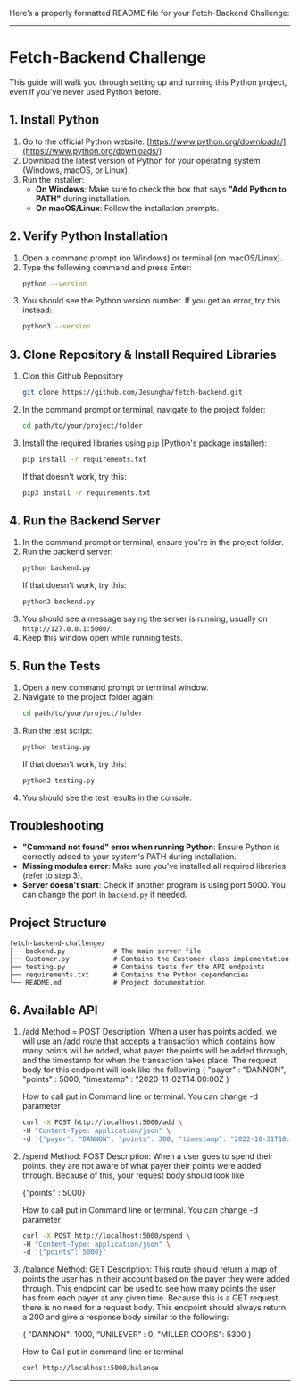 Here’s a properly formatted README file for your Fetch-Backend Challenge:

---

# Fetch-Backend Challenge

This guide will walk you through setting up and running this Python project, even if you've never used Python before.

## 1. Install Python

1. Go to the official Python website: [https://www.python.org/downloads/](https://www.python.org/downloads/)
2. Download the latest version of Python for your operating system (Windows, macOS, or Linux).
3. Run the installer:
    - **On Windows**: Make sure to check the box that says **"Add Python to PATH"** during installation.
    - **On macOS/Linux**: Follow the installation prompts.

## 2. Verify Python Installation

1. Open a command prompt (on Windows) or terminal (on macOS/Linux).
2. Type the following command and press Enter:
    ```bash
    python --version
    ```
3. You should see the Python version number. If you get an error, try this instead:
    ```bash
    python3 --version
    ```

## 3. Clone Repository & Install Required Libraries

1. Clon this Github Repository
    ```bash
    git clone https://github.com/Jesungha/fetch-backend.git
    ```

2. In the command prompt or terminal, navigate to the project folder:
    ```bash
    cd path/to/your/project/folder
    ```
3. Install the required libraries using `pip` (Python's package installer):
    ```bash
    pip install -r requirements.txt
    ```
    If that doesn't work, try this:
    ```bash
    pip3 install -r requirements.txt
    ```

## 4. Run the Backend Server

1. In the command prompt or terminal, ensure you're in the project folder.
2. Run the backend server:
    ```bash
    python backend.py
    ```
    If that doesn't work, try this:
    ```bash
    python3 backend.py
    ```
3. You should see a message saying the server is running, usually on `http://127.0.0.1:5000/`.
4. Keep this window open while running tests.

## 5. Run the Tests

1. Open a new command prompt or terminal window.
2. Navigate to the project folder again:
    ```bash
    cd path/to/your/project/folder
    ```
3. Run the test script:
    ```bash
    python testing.py
    ```
    If that doesn't work, try this:
    ```bash
    python3 testing.py
    ```
4. You should see the test results in the console.

## Troubleshooting

- **"Command not found" error when running Python**: Ensure Python is correctly added to your system's PATH during installation.
- **Missing modules error**: Make sure you've installed all required libraries (refer to step 3).
- **Server doesn't start**: Check if another program is using port 5000. You can change the port in `backend.py` if needed.

## Project Structure

```
fetch-backend-challenge/
├── backend.py            # The main server file
├── Customer.py           # Contains the Customer class implementation
├── testing.py            # Contains tests for the API endpoints
├── requirements.txt      # Contains the Python dependencies
└── README.md             # Project documentation
```

## 6. Available API

1. /add 
    Method = POST
    Description: When a user has points added, we will use an /add route that accepts a transaction which contains
    how many points will be added, what payer the points will be added through, and the timestamp for when the
    transaction takes place. The request body for this endpoint will look like the following
    {
        "payer" : "DANNON",
        "points" : 5000,
        "timestamp" : "2020-11-02T14:00:00Z
    }

    How to call
    put in Command line or terminal. You can change -d parameter
    ```Bash
    curl -X POST http://localhost:5000/add \
    -H "Content-Type: application/json" \
    -d '{"payer": "DANNON", "points": 300, "timestamp": "2022-10-31T10:00:00Z"}'

    ```

2. /spend
    Method: POST
    Description: When a user goes to spend their points, they are not aware of what payer their points were added
    through. Because of this, your request body should look like

    {"points" : 5000}

    How to call
    put in Command line or terminal. You can change -d parameter
    ```Bash
    curl -X POST http://localhost:5000/spend \
    -H "Content-Type: application/json" \
    -d '{"points": 5000}'
    ```

3. /balance
    Method: GET
    Description: This route should return a map of points the user has in their account based on the payer they were
    added through. This endpoint can be used to see how many points the user has from each payer at any given
    time. Because this is a GET request, there is no need for a request body. This endpoint should always
    return a 200 and give a response body similar to the following:
    
    {
        "DANNON": 1000,
        ”UNILEVER” : 0,
        "MILLER COORS": 5300
    }
    

    How to Call
    put in command line or terminal
    ```Bash
    curl http://localhost:5000/balance
    ```
    
---
